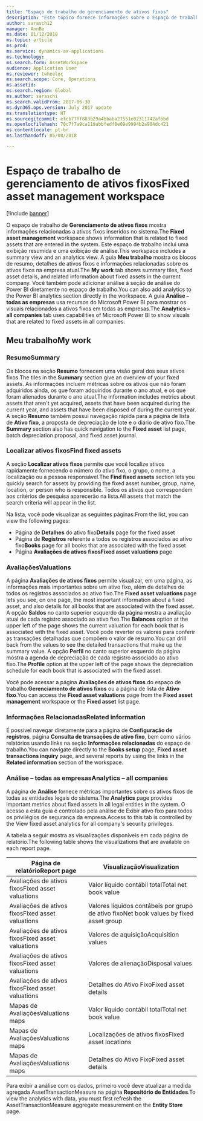 ```yaml
---
title: "Espaço de trabalho de gerenciamento de ativos fixos"
description: "Este tópico fornece informações sobre o Espaço de trabalho de gerenciamento de ativos fixos Este espaço de trabalho mostra informações relacionadas a ativos fixos inseridos no sistema. Inclui uma exibição resumida e uma exibição de análise."
author: saraschi2
manager: AnnBe
ms.date: 01/12/2018
ms.topic: article
ms.prod: 
ms.service: dynamics-ax-applications
ms.technology: 
ms.search.form: AssetWorkspace
audience: Application User
ms.reviewer: twheeloc
ms.search.scope: Core, Operations
ms.assetid: 
ms.search.region: Global
ms.author: saraschi
ms.search.validFrom: 2017-06-30
ms.dyn365.ops.version: July 2017 update
ms.translationtype: HT
ms.sourcegitcommit: efcb77ff883b29a4bbaba27551e02311742afbbd
ms.openlocfilehash: 70c7f7a9ca119abbfedf8e09e9994b2a904dc421
ms.contentlocale: pt-br
ms.lasthandoff: 05/08/2018

---
```


# <a name="fixed-asset-management-workspace"></a><span data-ttu-id="bffc1-105">Espaço de trabalho de gerenciamento de ativos fixos</span><span class="sxs-lookup"><span data-stu-id="bffc1-105">Fixed asset management workspace</span></span>

[!include [banner](../includes/banner.md)]

<span data-ttu-id="bffc1-106">O espaço de trabalho de **Gerenciamento de ativos fixos** mostra informações relacionadas a ativos fixos inseridos no sistema.</span><span class="sxs-lookup"><span data-stu-id="bffc1-106">The **Fixed asset management** workspace shows information that is related to fixed assets that are entered in the system.</span></span> <span data-ttu-id="bffc1-107">Este espaço de trabalho inclui uma exibição resumida e uma exibição de análise.</span><span class="sxs-lookup"><span data-stu-id="bffc1-107">This workspace includes a summary view and an analytics view.</span></span> <span data-ttu-id="bffc1-108">A guia **Meu trabalho** mostra os blocos de resumo, detalhes de ativos fixos e informações relacionadas sobre os ativos fixos na empresa atual.</span><span class="sxs-lookup"><span data-stu-id="bffc1-108">The **My work** tab shows summary tiles, fixed asset details, and related information about fixed assets in the current company.</span></span> <span data-ttu-id="bffc1-109">Você também pode adicionar análise à seção de análise do Power BI diretamente no espaço de trabalho.</span><span class="sxs-lookup"><span data-stu-id="bffc1-109">You can also add analytics to the Power BI analytics section directly in the workspace.</span></span> <span data-ttu-id="bffc1-110">A guia **Análise – todas as empresas** usa recursos do Microsoft Power BI para mostrar os visuais relacionados a ativos fixos em todas as empresas.</span><span class="sxs-lookup"><span data-stu-id="bffc1-110">The **Analytics – all companies** tab uses capabilities of Microsoft Power BI to show visuals that are related to fixed assets in all companies.</span></span>

## <a name="my-work"></a><span data-ttu-id="bffc1-111">Meu trabalho</span><span class="sxs-lookup"><span data-stu-id="bffc1-111">My work</span></span>

### <a name="summary"></a><span data-ttu-id="bffc1-112">Resumo</span><span class="sxs-lookup"><span data-stu-id="bffc1-112">Summary</span></span>

<span data-ttu-id="bffc1-113">Os blocos na seção **Resumo** fornecem uma visão geral dos seus ativos fixos.</span><span class="sxs-lookup"><span data-stu-id="bffc1-113">The tiles in the **Summary** section give an overview of your fixed assets.</span></span> <span data-ttu-id="bffc1-114">As informações incluem métricas sobre os ativos que não foram adquiridos ainda, os que foram adquiridos durante o ano atual, e os que foram alienados durante o ano atual.</span><span class="sxs-lookup"><span data-stu-id="bffc1-114">The information includes metrics about assets that aren't yet acquired, assets that have been acquired during the current year, and assets that have been disposed of during the current year.</span></span> <span data-ttu-id="bffc1-115">A seção **Resumo** também possui navegação rápida para a página de lista de **Ativo fixo**, a proposta de depreciação de lote e o diário de ativo fixo.</span><span class="sxs-lookup"><span data-stu-id="bffc1-115">The **Summary** section also has quick navigation to the **Fixed asset** list page, batch depreciation proposal, and fixed asset journal.</span></span>

### <a name="find-fixed-assets"></a><span data-ttu-id="bffc1-116">Localizar ativos fixos</span><span class="sxs-lookup"><span data-stu-id="bffc1-116">Find fixed assets</span></span>

<span data-ttu-id="bffc1-117">A seção **Localizar ativos fixos** permite que você localize ativos rapidamente fornecendo o número do ativo fixo, o grupo, o nome, a localização ou a pessoa responsável.</span><span class="sxs-lookup"><span data-stu-id="bffc1-117">The **Find fixed assets** section lets you quickly search for assets by providing the fixed asset number, group, name, location, or person who is responsible.</span></span> <span data-ttu-id="bffc1-118">Todos os ativos que correspondem aos critérios de pesquisa aparecerão na lista.</span><span class="sxs-lookup"><span data-stu-id="bffc1-118">All assets that match the search criteria will appear in the list.</span></span>

<span data-ttu-id="bffc1-119">Na lista, você pode visualizar as seguintes páginas:</span><span class="sxs-lookup"><span data-stu-id="bffc1-119">From the list, you can view the following pages:</span></span>

 - <span data-ttu-id="bffc1-120">Página de **Detalhes** do ativo fixo</span><span class="sxs-lookup"><span data-stu-id="bffc1-120">**Details** page for the fixed asset</span></span>
 - <span data-ttu-id="bffc1-121">Página de **Registros** referente a todos os registros associados ao ativo fixo</span><span class="sxs-lookup"><span data-stu-id="bffc1-121">**Books** page for all books that are associated with the fixed asset</span></span>
 - <span data-ttu-id="bffc1-122">Página **Avaliações de ativos fixos**</span><span class="sxs-lookup"><span data-stu-id="bffc1-122">**Fixed asset valuations** page</span></span>

### <a name="valuations"></a><span data-ttu-id="bffc1-123">Avaliações</span><span class="sxs-lookup"><span data-stu-id="bffc1-123">Valuations</span></span>

<span data-ttu-id="bffc1-124">A página **Avaliações de ativos fixos** permite visualizar, em uma página, as informações mais importantes sobre um ativo fixo, além de detalhes de todos os registros associados ao ativo fixo.</span><span class="sxs-lookup"><span data-stu-id="bffc1-124">The **Fixed asset valuations** page lets you see, on one page, the most important information about a fixed asset, and also details for all books that are associated with the fixed asset.</span></span> <span data-ttu-id="bffc1-125">A opção **Saldos** no canto superior esquerdo da página mostra a avaliação atual de cada registro associado ao ativo fixo.</span><span class="sxs-lookup"><span data-stu-id="bffc1-125">The **Balances** option at the upper left of the page shows the current valuation for each book that is associated with the fixed asset.</span></span> <span data-ttu-id="bffc1-126">Você pode reverter os valores para conferir as transações detalhadas que compõem o valor de resumo.</span><span class="sxs-lookup"><span data-stu-id="bffc1-126">You can drill back from the values to see the detailed transactions that make up the summary value.</span></span> <span data-ttu-id="bffc1-127">A opção **Perfil** no canto superior esquerdo da página mostra a agenda de depreciação de cada registro associado ao ativo fixo.</span><span class="sxs-lookup"><span data-stu-id="bffc1-127">The **Profile** option at the upper left of the page shows the depreciation schedule for each book that is associated with the fixed asset.</span></span>

<span data-ttu-id="bffc1-128">Você pode acessar a página **Avaliações de ativos fixos** do espaço de trabalho **Gerenciamento de ativos fixos** ou a página de lista de **Ativo fixo**.</span><span class="sxs-lookup"><span data-stu-id="bffc1-128">You can access the **Fixed asset valuations** page from the **Fixed asset management** workspace or the **Fixed asset** list page.</span></span>

### <a name="related-information"></a><span data-ttu-id="bffc1-129">Informações Relacionadas</span><span class="sxs-lookup"><span data-stu-id="bffc1-129">Related information</span></span>

<span data-ttu-id="bffc1-130">É possível navegar diretamente para a página de **Configuração de registros**, página **Consulta de transações de ativo fixo**, bem como vários relatórios usando links na seção **Informações relacionadas** do espaço de trabalho.</span><span class="sxs-lookup"><span data-stu-id="bffc1-130">You can navigate directly to the **Books setup** page, **Fixed asset transactions inquiry** page, and several reports by using the links in the **Related information** section of the workspace.</span></span>

### <a name="analytics--all-companies"></a><span data-ttu-id="bffc1-131">Análise – todas as empresas</span><span class="sxs-lookup"><span data-stu-id="bffc1-131">Analytics – all companies</span></span>

<span data-ttu-id="bffc1-132">A página de **Análise** fornece métricas importantes sobre os ativos fixos de todas as entidades legais do sistema.</span><span class="sxs-lookup"><span data-stu-id="bffc1-132">The **Analytics** page provides important metrics about fixed assets in all legal entities in the system.</span></span> <span data-ttu-id="bffc1-133">O acesso a esta guia é controlado pela análise de Exibir ativo fixo para todos os privilégios de segurança da empresa.</span><span class="sxs-lookup"><span data-stu-id="bffc1-133">Access to this tab is controlled by the View fixed asset analytics for all company's security privileges.</span></span>

<span data-ttu-id="bffc1-134">A tabela a seguir mostra as visualizações disponíveis em cada página de relatório.</span><span class="sxs-lookup"><span data-stu-id="bffc1-134">The following table shows the visualizations that are available on each report page.</span></span>

| <span data-ttu-id="bffc1-135">Página de relatório</span><span class="sxs-lookup"><span data-stu-id="bffc1-135">Report page</span></span>            | <span data-ttu-id="bffc1-136">Visualização</span><span class="sxs-lookup"><span data-stu-id="bffc1-136">Visualization</span></span>        |
|------------------------|----------------------|
| <span data-ttu-id="bffc1-137">Avaliações de ativos fixos</span><span class="sxs-lookup"><span data-stu-id="bffc1-137">Fixed asset valuations</span></span> | <span data-ttu-id="bffc1-138">Valor líquido contábil total</span><span class="sxs-lookup"><span data-stu-id="bffc1-138">Total net book value</span></span> |
| <span data-ttu-id="bffc1-139">Avaliações de ativos fixos</span><span class="sxs-lookup"><span data-stu-id="bffc1-139">Fixed asset valuations</span></span> | <span data-ttu-id="bffc1-140">Valores líquidos contábeis por grupo de ativo fixo</span><span class="sxs-lookup"><span data-stu-id="bffc1-140">Net book values by fixed asset group</span></span> |
| <span data-ttu-id="bffc1-141">Avaliações de ativos fixos</span><span class="sxs-lookup"><span data-stu-id="bffc1-141">Fixed asset valuations</span></span> | <span data-ttu-id="bffc1-142">Valores de aquisição</span><span class="sxs-lookup"><span data-stu-id="bffc1-142">Acquisition values</span></span> |
| <span data-ttu-id="bffc1-143">Avaliações de ativos fixos</span><span class="sxs-lookup"><span data-stu-id="bffc1-143">Fixed asset valuations</span></span> | <span data-ttu-id="bffc1-144">Valores de alienação</span><span class="sxs-lookup"><span data-stu-id="bffc1-144">Disposal values</span></span> |
| <span data-ttu-id="bffc1-145">Avaliações de ativos fixos</span><span class="sxs-lookup"><span data-stu-id="bffc1-145">Fixed asset valuations</span></span> | <span data-ttu-id="bffc1-146">Detalhes do Ativo Fixo</span><span class="sxs-lookup"><span data-stu-id="bffc1-146">Fixed asset details</span></span> |
| <span data-ttu-id="bffc1-147">Mapas de Avaliações</span><span class="sxs-lookup"><span data-stu-id="bffc1-147">Valuations maps</span></span>        | <span data-ttu-id="bffc1-148">Valor líquido contábil total</span><span class="sxs-lookup"><span data-stu-id="bffc1-148">Total net book value</span></span> |
| <span data-ttu-id="bffc1-149">Mapas de Avaliações</span><span class="sxs-lookup"><span data-stu-id="bffc1-149">Valuations maps</span></span>        | <span data-ttu-id="bffc1-150">Localizações de ativos fixos</span><span class="sxs-lookup"><span data-stu-id="bffc1-150">Fixed asset locations</span></span> |
| <span data-ttu-id="bffc1-151">Mapas de Avaliações</span><span class="sxs-lookup"><span data-stu-id="bffc1-151">Valuations maps</span></span>        | <span data-ttu-id="bffc1-152">Detalhes do Ativo Fixo</span><span class="sxs-lookup"><span data-stu-id="bffc1-152">Fixed asset details</span></span> |

<span data-ttu-id="bffc1-153">Para exibir a análise com os dados, primeiro você deve atualizar a medida agregada AssetTransactionMeasure na página **Repositório de Entidades**.</span><span class="sxs-lookup"><span data-stu-id="bffc1-153">To view the analytics with data, you must first refresh the AssetTransactionMeasure aggregate measurement on the **Entity Store** page.</span></span>

